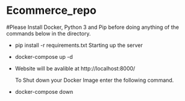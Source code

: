 # Ecommerce_repo

#Please Install Docker, Python 3 and Pip before doing anything of the commands below in the directory.

- pip install -r requirements.txt
  Starting up the server
- docker-compose up -d
- Website will be avalible at http://localhost:8000/

  To Shut down your Docker Image enter the following command.

- docker-compose down
